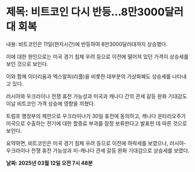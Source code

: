 # **제목: 비트코인 다시 반등…8만3000달러대 회복**

  내용: 비트코인은 11일(현지시간)에 반등하여 8만3000달러대까지 상승했다. 

이에 대한 원인으로는 미국 경기 침체 우려 등으로 이전에 떨어져 있던 가격이 상승세를 보인 것으로 보인다. 

이와 함께 이더리움과 엑스알피(리플)을 비롯한 대부분의 가상화폐도 상승세를 나타내고 있다.

러시아와 우크라이나 전쟁 휴전 가능성과 미국과 캐나다 간의 관세 갈등 완화 기대감도 이날 비트코인 가격 상승에 영향을 끼쳤다. 

트럼프 행정부의 제안으로 우크라이나가 30일 휴전에 동의하고, 캐나다 온타리오주가 미국으로 수출하는 전기에 대한 할증료 부과를 잠정 보류한다고 발표한 데 따른 것으로 보인다.

요약하면, 비트코인은 미국 경기 침체 우려 등으로 이전에 하락세를 보였으나, 러시아-우크라이나 전쟁 휴전 가능성과 미-캐나다 관세 갈등 완화 기대감으로 상승세를 보였다.

  **날짜: 2025년 03월 12일 오전 7시 48분**